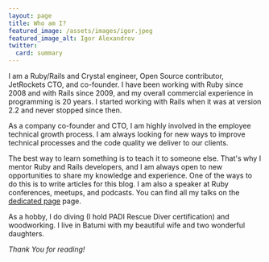 ```yaml
---
layout: page
title: Who am I?
featured_image: /assets/images/igor.jpeg
featured_image_alt: Igor Alexandrov
twitter:
  card: summary
---
```


I am a Ruby/Rails and Crystal engineer, Open Source contributor, JetRockets CTO, and co-founder. I have been working with Ruby since 2008 and with Rails since 2009, and my overall commercial experience in programming is 20 years. I started working with Rails when it was at version 2.2 and never stopped since then.

<!--more-->

As a company co-founder and CTO, I am highly involved in the employee technical growth process. I am always looking for new ways to improve technical processes and the code quality we deliver to our clients.

The best way to learn something is to teach it to someone else. That's why I mentor Ruby and Rails developers, and I am always open to new opportunities to share my knowledge and experience. One of the ways to do this is to write articles for this blog. I am also a speaker at Ruby conferences, meetups, and podcasts. You can find all my talks on the [dedicated page](public-speeches) page.

As a hobby, I do diving (I hold PADI Rescue Diver certification) and woodworking. I live in Batumi with my beautiful wife and two wonderful daughters.

_Thank You for reading!_
